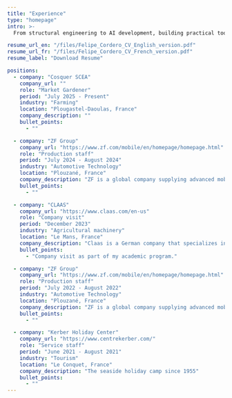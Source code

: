 ```yaml
---
title: "Experience"
type: "homepage"
intro: >-
  From structural engineering to AI development, building practical tools that bridge traditional engineering with modern technology.

resume_url_en: "/files/Felipe_Cordero_CV_English_version.pdf"
resume_url_fr: "/files/Felipe_Cordero_CV_French_version.pdf"
resume_label: "Download Resume"

positions:
  - company: "Cosquer SCEA"
    company_url: ""
    role: "Market Gardener"
    period: "July 2025 - Present"
    industry: "Farming"
    location: "Plougastel-Daoulas, France"
    company_description: ""
    bullet_points:
      - ""

  - company: "ZF Group"
    company_url: "https://www.zf.com/mobile/en/homepage/homepage.html"
    role: "Production staff"
    period: "July 2024 - August 2024"
    industry: "Automotive Technology"
    location: "Plouzané, France"
    company_description: "ZF is a global company supplying advanced mobility products and systems for passenger cars, commercial vehicles and industrial technology."
    bullet_points:
      - ""

  - company: "CLAAS"
    company_url: "https://www.claas.com/en-us"
    role: "Company visit"
    period: "December 2023"
    industry: "Agricultural machinery"
    location: "Le Mans, France"
    company_description: "Claas is a German company that specializes in manufacturing agricultural machinery"
    bullet_points:
      - "Company visit as part of my academic program."

  - company: "ZF Group"
    company_url: "https://www.zf.com/mobile/en/homepage/homepage.html"
    role: "Production staff"
    period: "July 2022 - August 2022"
    industry: "Automotive Technology"
    location: "Plouzané, France"
    company_description: "ZF is a global company supplying advanced mobility products and systems for passenger cars, commercial vehicles and industrial technology."
    bullet_points:
      - ""

  - company: "Kerber Holiday Center"
    company_url: "https://www.centrekerber.com/"
    role: "Service staff"
    period: "June 2021 - August 2021"
    industry: "Tourism"
    location: "Le Conquet, France"
    company_description: "The seaside holiday camp since 1955"
    bullet_points:
      - ""
---
```

